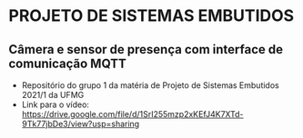 # PROJETO DE SISTEMAS EMBUTIDOS
## Câmera e sensor de presença com interface de comunicação MQTT

 - Repositório do grupo 1 da matéria de Projeto de Sistemas Embutidos 2021/1 da UFMG
 - Link para o vídeo: https://drive.google.com/file/d/1SrI255mzp2xKEfJ4K7XTd-9Tk77jbDe3/view?usp=sharing
